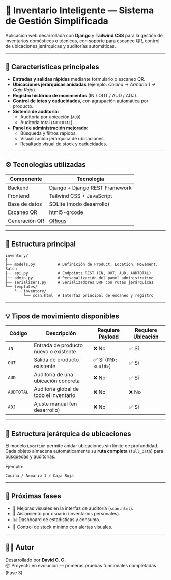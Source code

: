 # 🧠 Inventario Inteligente — Sistema de Gestión Simplificada

Aplicación web desarrollada con **Django** y **Tailwind CSS** para la gestión de inventarios domésticos o técnicos, con soporte para escaneo QR, control de ubicaciones jerárquicas y auditorías automáticas.

---

## 🚀 Características principales

- **Entradas y salidas rápidas** mediante formulario o escaneo QR.
- **Ubicaciones jerárquicas anidadas** (ejemplo: *Cocina → Armario 1 → Caja Roja*).
- **Registro histórico de movimientos** (IN / OUT / AUD / ADJ).
- **Control de lotes y caducidades**, con agrupación automática por producto.
- **Sistema de auditoría:**
  - Auditoría por ubicación (`AUD`)
  - Auditoría total (`AUDTOTAL`)
- **Panel de administración mejorado**:
  - Búsqueda y filtros rápidos.
  - Visualización jerárquica de ubicaciones.
  - Resaltado visual de stock y caducidades.

---

## ⚙️ Tecnologías utilizadas

| Componente | Tecnología |
|-------------|-------------|
| Backend | Django + Django REST Framework |
| Frontend | Tailwind CSS + JavaScript |
| Base de datos | SQLite (modo desarrollo) |
| Escaneo QR | [html5-qrcode](https://github.com/mebjas/html5-qrcode) |
| Generación QR | [QRious](https://github.com/neocotic/qrious) |

---

## 🧩 Estructura principal

```
inventory/
│
├── models.py          # Definición de Product, Location, Movement, Batch
├── api.py             # Endpoints REST (IN, OUT, AUD, AUDTOTAL)
├── admin.py           # Personalización del panel administrativo
├── serializers.py     # Serializadores DRF con rutas jerárquicas
└── templates/
    └── inventory/
        └── scan.html  # Interfaz principal de escaneo y registro
```

---

## 💡 Tipos de movimiento disponibles

| Código | Descripción | Requiere Payload | Requiere Ubicación |
|---------|--------------|------------------|--------------------|
| `IN` | Entrada de producto nuevo o existente | ❌ No | ✅ Sí |
| `OUT` | Salida de producto existente | ✅ Sí (`PRD:<uuid>`) | ✅ Sí |
| `AUD` | Auditoría de una ubicación concreta | ❌ No | ✅ Sí |
| `AUDTOTAL` | Auditoría global de todo el inventario | ❌ No | ❌ No |
| `ADJ` | Ajuste manual (en desarrollo) | ❌ No | ✅ Sí |

---

## 🧠 Estructura jerárquica de ubicaciones

El modelo `Location` permite anidar ubicaciones sin límite de profundidad.  
Cada objeto almacena automáticamente su **ruta completa** (`full_path`) para búsquedas y auditorías.

Ejemplo:
```
Cocina / Armario 1 / Caja Roja
```

---

## 🧾 Próximas fases

- 🧱 Mejoras visuales en la interfaz de auditoría (`scan.html`).
- 🔐 Aislamiento por usuario (inventarios personales).
- 📊 Dashboard de estadísticas y consumo.
- 🧮 Control de stock mínimo con alertas visuales.

---

## 👨‍💻 Autor

Desarrollado por **David G. C.**  
📦 Proyecto en evolución — primeras pruebas funcionales completadas (Fase 3).
